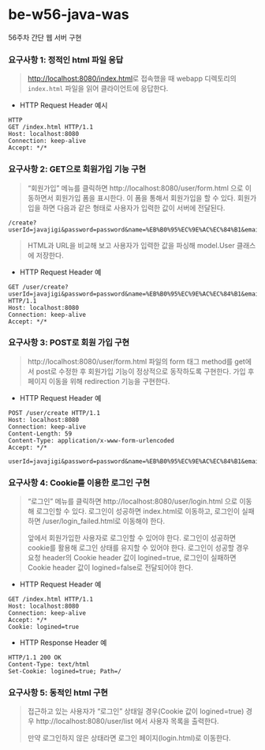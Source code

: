 # be-w56-java-was

56주차 간단 웹 서버 구현

### 요구사항 1: 정적인 html 파일 응답

> <http://localhost:8080/index.html>로 접속했을 때 webapp 디렉토리의 `index.html` 파일을 읽어 클라이언트에 응답한다.

- HTTP Request Header 예시

```
HTTP
GET /index.html HTTP/1.1
Host: localhost:8080
Connection: keep-alive
Accept: */*
```

### 요구사항 2: GET으로 회원가입 기능 구현

> “회원가입” 메뉴를 클릭하면 http://localhost:8080/user/form.html 으로 이동하면서 회원가입 폼을 표시한다. 이 폼을 통해서 회원가입을 할 수 있다. 회원가입을 하면 다음과 같은 형태로 사용자가 입력한 값이 서버에 전달된다.

```
/create?userId=javajigi&password=password&name=%EB%B0%95%EC%9E%AC%EC%84%B1&email=javajigi%40slipp.net
```

> HTML과 URL을 비교해 보고 사용자가 입력한 값을 파싱해 model.User 클래스에 저장한다.

- HTTP Request Header 예

```
GET /user/create?userId=javajigi&password=password&name=%EB%B0%95%EC%9E%AC%EC%84%B1&email=javajigi%40slipp.net HTTP/1.1
Host: localhost:8080
Connection: keep-alive
Accept: */*
```

### 요구사항 3: POST로 회원 가입 구현

> http://localhost:8080/user/form.html 파일의 form 태그 method를 get에서 post로 수정한 후 회원가입 기능이 정상적으로 동작하도록 구현한다. 가입 후 페이지 이동을 위해 redirection 기능을 구현한다.

- HTTP Request Header 예

```
POST /user/create HTTP/1.1
Host: localhost:8080
Connection: keep-alive
Content-Length: 59
Content-Type: application/x-www-form-urlencoded
Accept: */*

userId=javajigi&password=password&name=%EB%B0%95%EC%9E%AC%EC%84%B1&email=javajigi%40slipp.net
```

### 요구사항 4: Cookie를 이용한 로그인 구현

> “로그인” 메뉴를 클릭하면 http://localhost:8080/user/login.html 으로 이동해 로그인할 수 있다. 로그인이 성공하면 index.html로 이동하고, 로그인이 실패하면 /user/login_failed.html로 이동해야 한다.
>
> 앞에서 회원가입한 사용자로 로그인할 수 있어야 한다. 로그인이 성공하면 cookie를 활용해 로그인 상태를 유지할 수 있어야 한다. 로그인이 성공할 경우 요청 header의 Cookie header 값이 logined=true, 로그인이 실패하면 Cookie header 값이 logined=false로 전달되어야 한다.

- HTTP Request Header 예

```
GET /index.html HTTP/1.1
Host: localhost:8080
Connection: keep-alive
Accept: */*
Cookie: logined=true
```

- HTTP Response Header 예

```
HTTP/1.1 200 OK
Content-Type: text/html
Set-Cookie: logined=true; Path=/
```

### 요구사항 5: 동적인 html 구현

> 접근하고 있는 사용자가 “로그인” 상태일 경우(Cookie 값이 logined=true) 경우 http://localhost:8080/user/list 에서 사용자 목록을 출력한다.
>
> 만약 로그인하지 않은 상태라면 로그인 페이지(login.html)로 이동한다.
